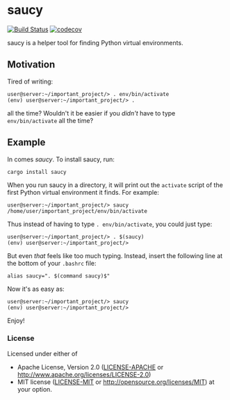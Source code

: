 # saucy

[![Build Status](https://travis-ci.org/dcchut/saucy.svg?branch=master)](https://travis-ci.org/dcchut/saucy)
[![codecov](https://codecov.io/gh/dcchut/saucy/branch/master/graph/badge.svg)](https://codecov.io/gh/dcchut/saucy)

saucy is a helper tool for finding Python virtual environments.

## Motivation

Tired of writing:

```shell script, norun
user@server:~/important_project/> . env/bin/activate
(env) user@server:~/important_project/> .
```

all the time?  Wouldn't it be easier if you _didn't_ have to type `env/bin/activate` all the time?

## Example

In comes _saucy_.  To install saucy, run:

```shell script, no_run
cargo install saucy
```


When you run saucy in a directory, it will print out the `activate`
script of the first Python virtual environment it finds.  For example:

```shell script, no_run
user@server:~/important_project/> saucy
/home/user/important_project/env/bin/activate
```

Thus instead of having to type `. env/bin/activate`, you could just type:
```shell script, no_run
user@server:~/important_project/> . $(saucy)
(env) user@server:~/important_project/> 
```

But even _that_ feels like too much typing.  Instead, insert the following line
at the bottom of your `.bashrc` file:

```shell script, no_run
alias saucy=". $(command saucy)$"
```

Now it's as easy as:

```shell script, no_run
user@server:~/important_project/> saucy
(env) user@server:~/important_project/> 
```

Enjoy!

### License
Licensed under either of
 * Apache License, Version 2.0
   ([LICENSE-APACHE](LICENSE-APACHE) or http://www.apache.org/licenses/LICENSE-2.0)
 * MIT license
   ([LICENSE-MIT](LICENSE-MIT) or http://opensource.org/licenses/MIT)
at your option.
